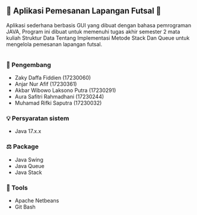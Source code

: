## 📝 Aplikasi Pemesanan Lapangan Futsal 📝

Aplikasi sederhana berbasis GUI yang dibuat dengan bahasa pemrograman JAVA, Program ini dibuat untuk memenuhi tugas akhir semester 2 mata kuliah Struktur Data Tentang Implementasi Metode Stack Dan Queue untuk mengelola pemesanan lapangan futsal.

![]()

### 🙉 Pengembang

- Zaky Daffa Fiddien (17230060)
- Anjar Nur Afif (17230361)
- Akbar Wibowo Laksono Putra (17230291)
- Aura Safitri Rahmadhani (17230244)
- Muhamad Rifki Saputra (17230032)

### 💡 Persyaratan sistem

- Java 17.x.x

### ⚖️ Package

- Java Swing
- Java Queue
- Java Stack

### 🔨 Tools

- Apache Netbeans
- Git Bash
